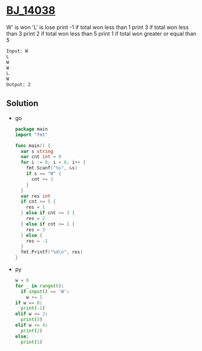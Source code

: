 # [BJ_14038](https://acmicpc.net/problem/14038)

W' is won 'L' is lose
print -1 if total won less than 1
print 3 if total won less than 3
print 2 if total won less than 5
print 1 if total won greater or equal than 5

```txt
Input: W
L
W
W
L
W
Output: 2
```

## Solution

* go

  ```go
  package main
  import "fmt"

  func main() {
    var s string
    var cnt int = 0
    for i := 0; i < 6; i++ {
      fmt.Scanf("%s", &s)
      if s == "W" {
        cnt += 1
      }
    }
    var res int
    if cnt >= 5 {
      res = 1
    } else if cnt >= 3 {
      res = 2
    } else if cnt >= 1 {
      res = 3
    } else {
      res = -1
    }
    fmt.Printf("%d\n", res)
  }
  ```

* py

  ```py
  w = 0
  for _ in range(6):
    if input() == 'W':
      w += 1
  if w == 0:
    print(-1)
  elif w <= 2:
    print(3)
  elif w <= 4:
    print(2)
  else:
    print(1)
  ```

